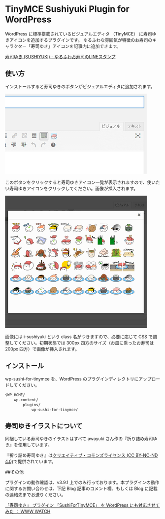 # TinyMCE Sushiyuki Plugin for WordPress

WordPress に標準搭載されているビジュアルエディタ （TinyMCE） に寿司ゆきアイコンを追加するプラグインです。
ゆるふわな雰囲気が特徴のお寿司のキャラクター「寿司ゆき」アイコンを記事内に追加できます。

[寿司ゆき (SUSHIYUKI) - ゆるふわお寿司のLINEスタンプ](http://awayuki.net/sushiyuki/)

## 使い方

インストールすると寿司ゆきのボタンがビジュアルエディタに追加されます。

![button](src/button.png)

このボタンをクリックすると寿司ゆきアイコン一覧が表示されますので、使いたい寿司ゆきアイコンをクリックしてください。画像が挿入されます。

![emoji](src/sushi.png)

画像には i-sushiyuki という class 名がつきますので、必要に応じて CSS で調整してください。初期状態では 300px 四方のサイズ（お皿に乗ったお寿司は 200px 四方）で画像が挿入されます。

## インストール

wp-sushi-for-tinymce を、WordPress のプラグインディレクトリにアップロードしてください。

    $WP_HOME/
        wp-content/
            plugins/
                wp-sushi-for-tinymce/

## 寿司ゆきイラストについて

同梱している寿司ゆきのイラストはすべて awayuki さん作の『折り詰め寿司ゆき』を使用しています。

『折り詰め寿司ゆき』は[クリエイティブ・コモンズライセンス (CC BY-NC-ND 4.0)](http://creativecommons.org/licenses/by-nc-nd/4.0/deed.ja)で提供されています。

##その他

プラグインの動作確認は、v3.9.1 上でのみ行っております。本プラグインの動作に関するお問い合わせは、下記 Blog 記事のコメント欄、もしくは Blog に記載の連絡先までお送りください。

[「寿司ゆき」 プラグイン 「SushiForTinyMCE」 を WordPress にも対応させてみた ： WWW WATCH](http://hyper-text.org/archives/2014/06/wordpress_sushi_for_tinymce.shtml)